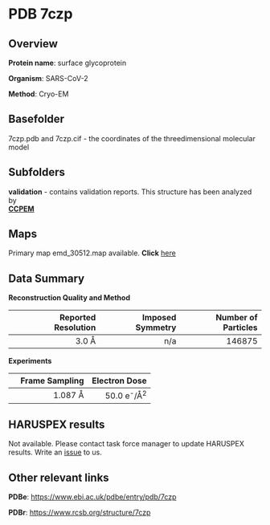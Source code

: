 # PDB 7czp

## Overview

**Protein name**: surface glycoprotein

**Organism**: SARS-CoV-2

**Method**: Cryo-EM



## Basefolder

7czp.pdb and 7czp.cif - the coordinates of the threedimensional molecular model

## Subfolders





**validation** - contains validation reports. This structure has been analyzed by <br>     [**CCPEM**](https://github.com/thorn-lab/coronavirus_structural_task_force/tree/master/pdb/surface_glycoprotein/SARS-CoV-2/7czp/validation/ccpem-validation)



## Maps

Primary map emd_30512.map available. **Click** [here](http://ftp.wwpdb.org/pub/emdb/structures/EMD-30512/map/) 

## Data Summary
**Reconstruction Quality and Method**

|   | Reported Resolution | Imposed Symmetry | Number of Particles |
|---|-------------:|----------------:|--------------:|
|   |3.0 Å|n/a|146875|

**Experiments**

|   | Frame Sampling | Electron Dose |
|---|-------------:|----------------:|
|   |1.087 Å|50.0 e<sup>-</sup>/Å<sup>2</sup>|

## HARUSPEX results

Not available. Please contact task force manager to update HARUSPEX results. Write an [issue](https://github.com/thorn-lab/coronavirus_structural_task_force/issues) to us.

## Other relevant links 
**PDBe**:  https://www.ebi.ac.uk/pdbe/entry/pdb/7czp
 
**PDBr**: https://www.rcsb.org/structure/7czp 
